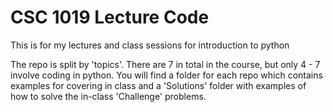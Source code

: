 # CSC 1019 Lecture Code

This is for my lectures and class sessions for introduction to python


The repo is split by 'topics'. There are 7 in total in the course, but only 4 - 7 involve coding in python. You will find a folder for each repo which contains examples for covering in class and a 'Solutions' folder with examples of how to solve the in-class 'Challenge' problems.
